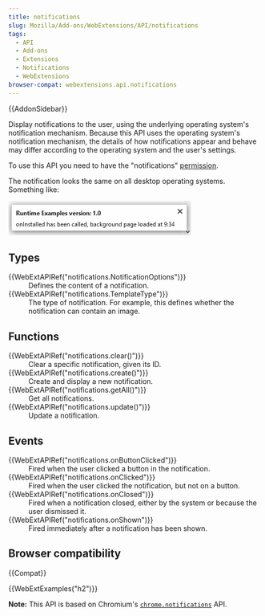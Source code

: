 ```yaml
---
title: notifications
slug: Mozilla/Add-ons/WebExtensions/API/notifications
tags:
  - API
  - Add-ons
  - Extensions
  - Notifications
  - WebExtensions
browser-compat: webextensions.api.notifications
---
```

<div>{{AddonSidebar}}</div>

<p>Display notifications to the user, using the underlying operating system's notification mechanism. Because this API uses the operating system's notification mechanism, the details of how notifications appear and behave may differ according to the operating system and the user's settings.</p>

<p>To use this API you need to have the "notifications" <a href="/en-US/docs/Mozilla/Add-ons/WebExtensions/manifest.json/permissions">permission</a>.</p>

<p>The notification looks the same on all desktop operating systems. Something like:</p>

<p><img alt="" src="notification.png"></p>

<h2 id="Types">Types</h2>

<dl>
 <dt>{{WebExtAPIRef("notifications.NotificationOptions")}}</dt>
 <dd>Defines the content of a notification.</dd>
 <dt>{{WebExtAPIRef("notifications.TemplateType")}}</dt>
 <dd>The type of notification. For example, this defines whether the notification can contain an image.</dd>
</dl>

<h2 id="Functions">Functions</h2>

<dl>
 <dt>{{WebExtAPIRef("notifications.clear()")}}</dt>
 <dd>Clear a specific notification, given its ID.</dd>
 <dt>{{WebExtAPIRef("notifications.create()")}}</dt>
 <dd>Create and display a new notification.</dd>
 <dt>{{WebExtAPIRef("notifications.getAll()")}}</dt>
 <dd>Get all notifications.</dd>
 <dt>{{WebExtAPIRef("notifications.update()")}}</dt>
 <dd>Update a notification.</dd>
</dl>

<h2 id="Events">Events</h2>

<dl>
 <dt>{{WebExtAPIRef("notifications.onButtonClicked")}}</dt>
 <dd>Fired when the user clicked a button in the notification.</dd>
 <dt>{{WebExtAPIRef("notifications.onClicked")}}</dt>
 <dd>Fired when the user clicked the notification, but not on a button.</dd>
 <dt>{{WebExtAPIRef("notifications.onClosed")}}</dt>
 <dd>Fired when a notification closed, either by the system or because the user dismissed it.</dd>
 <dt>{{WebExtAPIRef("notifications.onShown")}}</dt>
 <dd>Fired immediately after a notification has been shown.</dd>
</dl>

<h2 id="Browser_compatibility">Browser compatibility</h2>

<p>{{Compat}}</p>

<p>{{WebExtExamples("h2")}}</p>


<div class="note"><p><strong>Note:</strong> This API is based on Chromium's <a href="https://developer.chrome.com/extensions/notifications"><code>chrome.notifications</code></a> API.</p>
</div>
